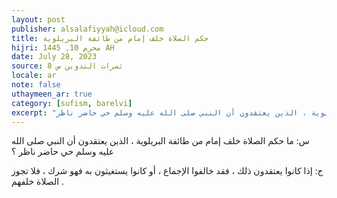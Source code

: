 ```yaml
---
layout: post
publisher: alsalafiyyah@icloud.com
title: حكم الصلاة خلف إمام من طائفة البريلوية
hijri: محرم 10, 1445 AH
date: July 28, 2023
source: ثمرات التدوين ص 8
locale: ar
note: false
uthaymeen_ar: true
category: [sufism, barelvi]
excerpt: "ما حكم الصلاة خلف إمام من طائفة البريلوية ، الذين يعتقدون أن النبي صلى الله عليه وسلم حي حاضر ناظر"
---
```


س: ما حكم الصلاة خلف إمام من طائفة البريلوية ، الذين يعتقدون أن النبي صلى الله عليه وسلم حي حاضر ناظر ؟

ج: إذا كانوا يعتقدون ذلك ، فقد خالفوا الإجماع ، أو كانوا يستغيثون به فهو شرك ، فلا تجوز الصلاة خلفهم .

